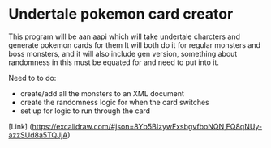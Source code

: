 # Undertale pokemon card creator

This program will be aan aapi which will take undertale charcters and generate pokemon cards for them It will both do it for regular monsters and boss monsters, and it will also include gen version,
something about randomness in this must be equated for and need to put into it.

Need to to do:

- create/add all the monsters to an XML document
- create the randomness logic for when the card switches
- set up for logic to run through the card

[Link] (https://excalidraw.com/#json=8Yb5BIzywFxsbgvfboNQN,FQ8qNUy-azzSUd8a5TQJjA)
